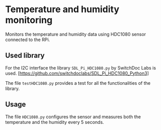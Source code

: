 # Temperature and humidity monitoring

Monitors the temperature and humidity data using HDC1080 sensor connected to the RPi.

## Used library

For the I2C interface the library `SDL_Pi_HDC1080.py` by SwitchDoc Labs is used.
[https://github.com/switchdoclabs/SDL_Pi_HDC1080_Python3]

The file `testHDC1080.py` provides a test for all the functionalities of the library.

## Usage

The file `HDC1080.py` configures the sensor and measures both the temperature and the humidity every 5 seconds.
